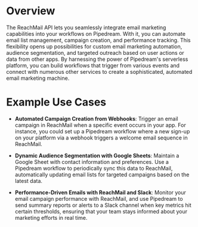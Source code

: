 # Overview

The ReachMail API lets you seamlessly integrate email marketing capabilities into your workflows on Pipedream. With it, you can automate email list management, campaign creation, and performance tracking. This flexibility opens up possibilities for custom email marketing automation, audience segmentation, and targeted outreach based on user actions or data from other apps. By harnessing the power of Pipedream's serverless platform, you can build workflows that trigger from various events and connect with numerous other services to create a sophisticated, automated email marketing machine.

# Example Use Cases

- **Automated Campaign Creation from Webhooks**: Trigger an email campaign in ReachMail when a specific event occurs in your app. For instance, you could set up a Pipedream workflow where a new sign-up on your platform via a webhook triggers a welcome email sequence in ReachMail.

- **Dynamic Audience Segmentation with Google Sheets**: Maintain a Google Sheet with contact information and preferences. Use a Pipedream workflow to periodically sync this data to ReachMail, automatically updating email lists for targeted campaigns based on the latest data.

- **Performance-Driven Emails with ReachMail and Slack**: Monitor your email campaign performance with ReachMail, and use Pipedream to send summary reports or alerts to a Slack channel when key metrics hit certain thresholds, ensuring that your team stays informed about your marketing efforts in real time.
